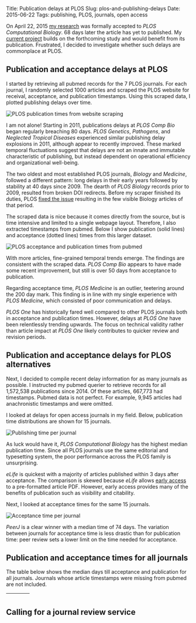 Title: Publication delays at PLOS
Slug: plos-and-publishing-delays
Date: 2015-06-22
Tags: publishing, PLOS, journals, open access


On April 22, 2015 [my research](https://dx.doi.org/10.1101/011569) was formally accepted to *PLOS Computational Biology*. 68 days later the article has yet to published. My [current project](https://dx.doi.org/10.15363/thinklab.4) builds on the forthcoming study and would benefit from its publication. Frustrated, I decided to investigate whether such delays are commonplace at PLOS.

## Publication and acceptance delays at PLOS

I started by retrieving all pubmed records for the 7 PLOS journals. For each journal, I randomly selected 1000 articles and scraped the PLOS website for receival, acceptance, and publication timestamps. Using this scraped data, I plotted publishing delays over time.

![PLOS publication times from website scraping](https://raw.githubusercontent.com/dhimmel/plostime/3e4d95f83b67a57fc9a3d8efc504729cf4f1c130/figure/scraped-plos-publication-times.png "Scraped PLOS publication times")

I am not alone! Starting in 2011, publications delays at *PLOS Comp Bio* began regularly breaching 80 days. *PLOS Genetics*, *Pathogens*, and *Neglected Tropical Diseases* experienced similar publishing delay explosions in 2011, although appear to recently improved. These marked temporal fluctuations suggest that delays are not an innate and immutable characteristic of publishing, but instead dependent on operational efficiency and organizational well-being.

The two oldest and most established PLOS journals, *Biology* and *Medicine*, followed a different pattern: long delays in their early years followed by stability at 40 days since 2009. The dearth of *PLOS Biology* records prior to 2009, resulted from broken DOI redirects. Before my scraper finished its duties, PLOS [fixed the issue](https://twitter.com/dhimmel/status/613842560360951808) resulting in the few visible Biology articles of that period.

The scraped data is nice because it comes directly from the source, but is time intensive and limited to a single webpage layout. Therefore, I also extracted timestamps from pubmed. Below I show publication (solid lines) and acceptance (dotted lines) times from this larger dataset.

![PLOS acceptance and publication times from pubmed](https://raw.githubusercontent.com/dhimmel/plostime/3e4d95f83b67a57fc9a3d8efc504729cf4f1c130/figure/plos-stages.png "PLOS acceptance  times (dotted line) and publication times (solid line)")

With more articles, fine-grained temporal trends emerge. The findings are consistent with the scraped data. *PLOS Comp Bio* appears to have made some recent improvement, but still is over 50 days from acceptance to publication.

Regarding acceptance time, *PLOS Medicine* is an outlier, teetering around the 200 day mark. This finding is in line with my single experience with *PLOS Medicine*, which consisted of poor communication and delays.

*PLOS One* has historically fared well compared to other PLOS journals both in acceptance and publication times. However, delays at *PLOS One* have been relentlessly trending upwards. The focus on technical validity rather than article impact at *PLOS One* likely contributes to quicker review and revision periods.

## Publication and acceptance delays for PLOS alternatives

Next, I decided to compile recent delay information for as many journals as possible. I instructed my pubmed querier to retrieve records for all 1,572,538 publications since 2014. Of these articles, 667,773 had timestamps. Pubmed data is not perfect. For example, 9,945 articles had anachronistic timestamps and were omitted.

I looked at delays for open access journals in my field. Below, publication time distributions are shown for 15 journals.

![Publishing time per journal](https://raw.githubusercontent.com/dhimmel/plostime/3e4d95f83b67a57fc9a3d8efc504729cf4f1c130/figure/publication-days-violinplot.png)

As luck would have it, *PLOS Computational Biology* has the highest median publication time. Since all PLOS journals use the same editorial and typesetting system, the poor performance across the PLOS family is unsurprising.

*eLife* is quickest with a majority of articles published within 3 days after acceptance. The comparison is skewed because *eLife* allows [early access](http://elifesciences.org/content/early/recent) to a pre-formatted article PDF. However, early access provides many of the benefits of publication such as visibility and citability.

Next, I looked at acceptance times for the same 15 journals.

![Acceptance time per journal](https://raw.githubusercontent.com/dhimmel/plostime/3e4d95f83b67a57fc9a3d8efc504729cf4f1c130/figure/acceptance-days-violinplot.png)

*PeerJ* is a clear winner with a median time of 74 days. The variation between journals for acceptance time is less drastic than for publication time: peer review sets a lower limit on the time needed for acceptance.

## Publication and acceptance times for all journals

The table below shows the median days till acceptance and publication for all journals. Journals whose article timestamps were missing from pubmed are not included.

<table id="journals" class="display" cellspacing="0" width="100%">
  <thead>
    <tr>
      <th></th>
      <th></th>
      <th></th>
      <th></th>
    </tr>
  </thead>
  <tbody></tbody>
</table>

## Calling for a journal review service


<link rel="stylesheet" type="text/css" href="//cdn.datatables.net/1.10.7/css/jquery.dataTables.min.css">
<script type="text/javascript" src="//code.jquery.com/jquery-2.1.4.min.js"></script>
<script type="text/javascript" src="//cdn.datatables.net/1.10.7/js/jquery.dataTables.min.js"></script>

<script>
$(document).ready(function() {
    $('#journals').dataTable( {
      "ajax": '//raw.githubusercontent.com/dhimmel/plostime/b81933192a54d2d5432f83fe1bf7d76ac749eb5e/data/journal-times.json',
      aoColumns: [
        { sWidth: '50%', sTitle: 'Journal' },
        { bVisible: false},
        { sTitle: 'Articles' },
        { sTitle: 'Acceptance'},
        { sTitle: 'Publication' } ],
      "order": [[ 2, "desc" ]]}
    );
} );
</script>
